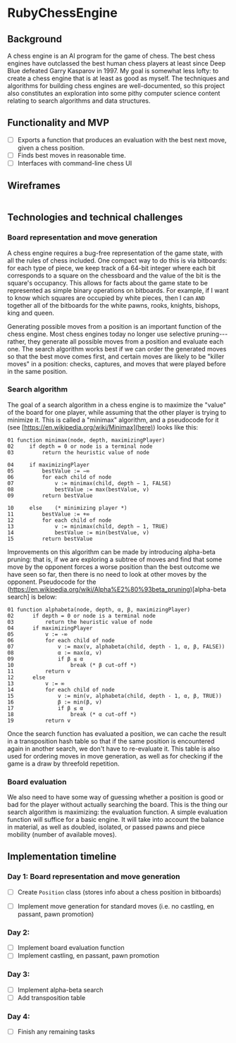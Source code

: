 # RubyChessEngine

## Background

A chess engine is an AI program for the game of chess. The best chess engines have outclassed the best human chess players at least since Deep Blue defeated Garry Kasparov in 1997. My goal is somewhat less lofty: to create a chess engine that is at least as good as myself. The techniques and algorithms for building chess engines are well-documented, so this project also constitutes an exploration into some pithy computer science content relating to search algorithms and data structures.

## Functionality and MVP

- [ ]  Exports a function that produces an evaluation with the best next move, given a chess position.
- [ ]  Finds best moves in reasonable time.
- [ ]  Interfaces with command-line chess UI

## Wireframes

![]()

## Technologies and technical challenges

### Board representation and move generation
A chess engine requires a bug-free representation of the game state, with all the rules of chess included. One compact way to do this is via bitboards: for each type of piece, we keep track of a 64-bit integer where each bit corresponds to a square on the chessboard and the value of the bit is the square's occupancy. This allows for facts about the game state to be represented as simple binary operations on bitboards. For example, if I want to know which squares are occupied by white pieces, then I can `AND` together all of the bitboards for the white pawns, rooks, knights, bishops, king and queen.

Generating possible moves from a position is an important function of the chess engine. Most chess engines today no longer use selective pruning---rather, they generate all possible moves from a position and evaluate each one. The search algorithm works best if we can order the generated moves so that the best move comes first, and certain moves are likely to be "killer moves" in a position: checks, captures, and moves that were played before in the same position.

### Search algorithm

The goal of a search algorithm in a chess engine is to maximize the "value" of the board for one player, while assuming that the other player is trying to minimize it. This is called a "minimax" algorithm, and a pseudocode for it (see [https://en.wikipedia.org/wiki/Minimax](here)) looks like this:
```
01 function minimax(node, depth, maximizingPlayer)
02     if depth = 0 or node is a terminal node
03         return the heuristic value of node

04     if maximizingPlayer
05         bestValue := −∞
06         for each child of node
07             v := minimax(child, depth − 1, FALSE)
08             bestValue := max(bestValue, v)
09         return bestValue

10     else    (* minimizing player *)
11         bestValue := +∞
12         for each child of node
13             v := minimax(child, depth − 1, TRUE)
14             bestValue := min(bestValue, v)
15         return bestValue
```

Improvements on this algorithm can be made by introducing alpha-beta pruning: that is, if we are exploring a subtree of moves and find that some move by the opponent forces a worse position than the best outcome we have seen so far, then there is no need to look at other moves by the opponent. Pseudocode for the (https://en.wikipedia.org/wiki/Alpha%E2%80%93beta_pruning)[alpha-beta search] is below:

```
01 function alphabeta(node, depth, α, β, maximizingPlayer)
02      if depth = 0 or node is a terminal node
03          return the heuristic value of node
04      if maximizingPlayer
05          v := -∞
06          for each child of node
07              v := max(v, alphabeta(child, depth - 1, α, β, FALSE))
08              α := max(α, v)
09              if β ≤ α
10                  break (* β cut-off *)
11          return v
12      else
13          v := ∞
14          for each child of node
15              v := min(v, alphabeta(child, depth - 1, α, β, TRUE))
16              β := min(β, v)
17              if β ≤ α
18                  break (* α cut-off *)
19          return v
```
Once the search function has evaluated a position, we can cache the result in a transposition hash table so that if the same position is encountered again in another search, we don't have to re-evaluate it. This table is also used for ordering moves in move generation, as well as for checking if the game is a draw by threefold repetition.

### Board evaluation

We also need to have some way of guessing whether a position is good or bad for the player without actually searching the board. This is the thing our search algorithm is maximizing: the evaluation function. A simple evaluation function will suffice for a basic engine. It will take into account the balance in material, as well as doubled, isolated, or passed pawns and piece mobility (number of available moves).

## Implementation timeline

### Day 1: Board representation and move generation
- [ ] Create `Position` class (stores info about a chess position in bitboards)
- [ ] Implement move generation for standard moves (i.e. no castling, en passant, pawn promotion)


### Day 2:
- [ ] Implement board evaluation function
- [ ] Implement castling, en passant, pawn promotion

### Day 3:
- [ ] Implement alpha-beta search
- [ ] Add transposition table

### Day 4:
- [ ] Finish any remaining tasks
